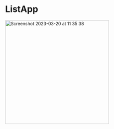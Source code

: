 # ListApp
 
<img width="333" alt="Screenshot 2023-03-20 at 11 35 38" src="https://user-images.githubusercontent.com/110934008/226287014-d978be4b-e52a-43cb-957c-f106c0be1490.png">
